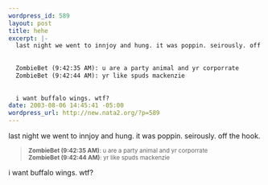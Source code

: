 ```yaml
--- 
wordpress_id: 589
layout: post
title: hehe
excerpt: |-
  last night we went to innjoy and hung. it was poppin. seirously. off the hook. 
  
  
  ZombieBet (9:42:35 AM): u are a party animal and yr corporrate
  ZombieBet (9:42:44 AM): yr like spuds mackenzie
  
  
  i want buffalo wings. wtf?
date: 2003-08-06 14:45:41 -05:00
wordpress_url: http://new.nata2.org/?p=589
---
```

last night we went to innjoy and hung. it was poppin. seirously. off the hook. 
<blockquote>
<small>
<b>ZombieBet (9:42:35 AM)</b>: u are a party animal and yr corporrate<br/>
<b>ZombieBet (9:42:44 AM)</b>: yr like spuds mackenzie
</small>
</blockquote>
i want buffalo wings. wtf?

